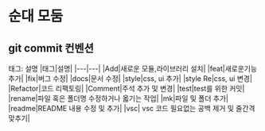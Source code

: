 # 순대 모둠

## git commit 컨벤션
태그: 설명
|태그|설명|
|---|---|
|Add|새로운 모듈,라이브러리 설치|
|feat|새로운기능추가|
|fix|버그 수정|
|docs|문서 수정|
|style|css, ui 추가|
|style Re|css, ui 변경|
|Refactor|코드 리팩토링|
|Comment|주석 추가 및 변경|
|test|test를 위한 커밋|
|rename|파일 혹은 폴더명 수정하거나 옯기는 작업|
|mk|파일 및 폴더 추가|
|readme|README 내용 수정 및 추가|
|vsc| vsc 코드 필요없는 공백 제거 및 줄간격 맞추기|

